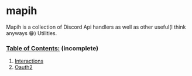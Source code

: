 # mapih

Mapih is a collection of Discord Api handlers as well as other useful(I think anyways 😁) Utilities.

### <u>Table of Contents:</u> (incomplete)
1. [Interactions](https://github.com/gidsola/mapih/wiki/Interactions)
2. [Oauth2](https://github.com/gidsola/mapih/wiki/Oauth2)

